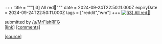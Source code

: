 +++
title = """[i3] All red💯"""
date = 2024-09-24T22:50:11.000Z
expiryDate = 2024-09-24T22:50:11.000Z
tags = ["reddit","wm"]
+++
[![[i3] All red💯](https://preview.redd.it/pesfdhmi6uqd1.png?width=640&crop=smart&auto=webp&s=4fb33c7d0d189fb7fe0eb1d817950a038e2d83ef "[i3] All red💯")](https://www.reddit.com/r/unixporn/comments/1foppse/i3_all_red/)

submitted by [/u/MrFishRFG](https://www.reddit.com/user/MrFishRFG)  
[\[link\]](https://i.redd.it/pesfdhmi6uqd1.png) [\[comments\]](https://www.reddit.com/r/unixporn/comments/1foppse/i3_all_red/)

[[source]](https://www.reddit.com/r/unixporn/comments/1foppse/i3_all_red/)
